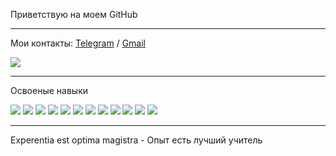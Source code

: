 Приветствую на моем GitHub 

<hr/>

Мои контакты: [Telegram](https://t.me/Desert_Viper) / [Gmail](Germes955@gmail.com)

<img src="https://www.codewars.com/users/MarciusCoreolan/badges/large?theme=light"/>

<hr/>

Освоеные навыки

<img src="https://img.shields.io/badge/HTML-4B0082?style=for-the-badge&logo=html5&logoColor=fff"/> <img src="https://img.shields.io/badge/CSS-116062?style=for-the-badge&logo=css3&logoColor=fff"/>
<img src="https://img.shields.io/badge/JavaScript-92000A?style=for-the-badge&logo=javascript&logoColor=fff"/>
<img src="https://img.shields.io/badge/TypeScript-FF4D00?style=for-the-badge&logo=typescript&logoColor=fff"/>
<img src="https://img.shields.io/badge/React-E97451?style=for-the-badge&logo=react&logoColor=fff"/>
<img src="https://img.shields.io/badge/NextJs-082567?style=for-the-badge&logo=nextdotjs&logoColor=fff"/>
<img src="https://img.shields.io/badge/Redux-6A5ACD?style=for-the-badge&logo=redux&logoColor=fff"/>
<img src="https://img.shields.io/badge/Redux Toolkit-990066?style=for-the-badge&logo=redux&logoColor=fff"/>
<img src="https://img.shields.io/badge/ReduxSaga-FFDC33?style=for-the-badge&logo=reduxsaga&logoColor=fff"/>
<img src="https://img.shields.io/badge/Webpack-6495ED?style=for-the-badge&logo=webpack&logoColor=fff"/>
<img src="https://img.shields.io/badge/Git-355E3B?style=for-the-badge&logo=git&logoColor=fff"/>
<img src="https://img.shields.io/badge/Axios-B7410E?style=for-the-badge&logo=axios&logoColor=fff"/>

<hr/>

Experentia est optima magistra - Опыт есть лучший учитель
